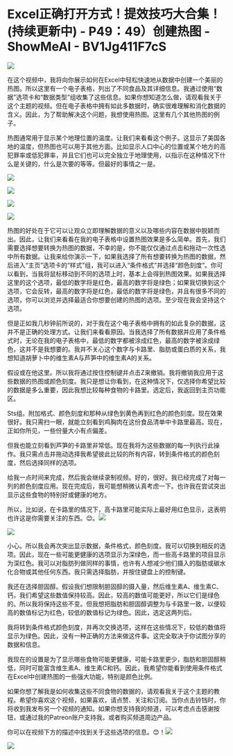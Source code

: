 # Excel正确打开方式！提效技巧大合集！(持续更新中) - P49：49）创建热图 - ShowMeAI - BV1Jg411F7cS

![](img/5762d0720cf51cda53a9d888ea062c01_0.png)

在这个视频中，我将向你展示如何在Excel中轻松快速地从数据中创建一个美丽的热图。所以这里有一个电子表格，列出了不同食品及其详细信息。我通过使用“数据”选项卡和“数据类型”组收集了这些信息。如果你想知道怎么做，请观看我关于这个主题的视频。但在电子表格中拥有如此多数据时，确实很难理解和消化数据的含义。因此，为了帮助解决这个问题，我想使用热图。这里有几个其他热图的例子。

热图通常用于显示某个地理位置的温度。让我们来看看这个例子。这显示了美国各地的温度，但热图也可以用于其他方面。比如显示人口中心的位置或某个地方的高犯罪率或低犯罪率，并且它们也可以完全独立于地理使用，以指示在这种情况下什么是关键的，什么是次要的等等。但最好的事情之一是。

![](img/5762d0720cf51cda53a9d888ea062c01_2.png)

![](img/5762d0720cf51cda53a9d888ea062c01_3.png)

![](img/5762d0720cf51cda53a9d888ea062c01_4.png)

![](img/5762d0720cf51cda53a9d888ea062c01_5.png)

热图的好处在于它可以让观众立即理解数据的意义以及哪些内容在数据中脱颖而出。因此，让我们来看看在我的电子表格中设置热图效果是多么简单。首先，我们需要选择想要转换为热图的数据，不幸的是，你不能仅仅通过点击和拖动一次性选中所有数据。让我来给你演示一下，如果我选择了所有想要转换为热图的数据，然后进入“主页”选项卡的“样式”组，我可以进入“条件格式”并选择“颜色刻度”。你可以看到，当我将鼠标移动到不同的选项上时，基本上会得到热图效果。如果我选择这里的这个选项，最低的数字将是红色，最高的数字将是绿色；如果我切换到这个选项，它会反转，最高的数字将是红色，最低的数字将是绿色，并且有很多不同的选项，你可以浏览并选择最适合你想要创建的热图的选项。至少现在我会坚持这个选项。

但是正如我几秒钟前所说的，对于我在这个电子表格中拥有的如此复杂的数据，这并不是正确的处理方式。让我们来看看原因。当我选择了所有数据并应用了条件格式时，无论在我的电子表格中，最低的数字都被涂成红色，最高的数字被涂成绿色，这并不是我想要的。我并不关心这个数字与卡路里、脂肪或蛋白质的关系，我想知道胡萝卜中的维生素A与芦笋中的维生素A的关系。

假设或在他这里。所以我将通过按住控制键并点击Z来撤销。我将撤销我应用于这些数据的热图或颜色刻度。我只是想让你看到，在这种情况下，仅选择你希望比较的数据是多么重要，因此我想比较每种食物的卡路里。选定后，我返回到主页功能区。

Sts组。附加格式、颜色刻度和那种从绿色到黄色再到红色的颜色刻度。现在效果很好。我只需扫一眼，就能立刻看到鸡胸肉在这份食品清单中卡路里最高。现在，正如你所见，一些份量大小有点偏差。

但我也能立刻看到芦笋的卡路里非常低。现在我将为这些数据的每一列执行此操作。我只需点击并拖动选择我希望彼此比较的所有内容，转到条件格式的颜色刻度，然后选择同样的选项。

给我一点时间来完成，然后我会继续录制视频。好的，很好。我已经完成了对每一列的颜色刻度应用。现在完成后，我可能想稍微认真考虑一下。也许我在尝试突出显示这些食物的特别好或健康的地方。

所以，比如说，在卡路里的情况下，高卡路里可能实际上最好用红色显示，这表明也许这是你需要关注的东西。😊。![](img/5762d0720cf51cda53a9d888ea062c01_7.png)

![](img/5762d0720cf51cda53a9d888ea062c01_8.png)

小心。所以我会再次突出显示数据，条件格式，颜色刻度。我可以切换到相反的选项。因此，现在一些可能更健康的选项显示为深绿色，而一些高卡路里的项目显示为深红色。我可以对脂肪列做同样的事情，也许有人想减少他们摄入的脂肪或碳水化合物或其他任何东西。我只需选择脂肪，并按住键盘上的控制键。

我还在选择胆固醇。假设我们想限制胆固醇的摄入量，然后维生素A、维生素C、钙，我们希望这些数值保持较高。因此，较高的数值可能更好，所以它们是绿色的。所以我将保持这些不变。但我想把脂肪和胆固醇调整为与卡路里一致，以便较高的数值标记为红色，较低的数值标记为绿色。因此，选定这两列后。

我将转到条件格式颜色刻度，并再次交换选项，这样在这些情况下，较低的数值将显示为绿色。因此，没有一种正确的方法来做这件事。这完全取决于你试图分享的数据和信息。

我现在的设置是为了显示哪些食物可能更健康，可能卡路里更少，脂肪和胆固醇稍低，同时可能富含维生素A、维生素C和钙。因此，我希望你能看到使用条件格式在Excel中创建热图的一些强大功能，特别是颜色比例。

如果你想了解我是如何收集这些不同食物的数据的，请观看我关于这个主题的教程。希望你喜欢这个视频，如果喜欢，请点赞、关注和订阅。当你点击铃铛时，你将收到我发布另一个视频的通知。如果你想支持我的频道，可以考虑点击感谢按钮，或通过我的Patreon账户支持我，或者购买频道周边产品。

你可以在视频下方的描述中找到关于这些选项的信息。😊！![](img/5762d0720cf51cda53a9d888ea062c01_10.png)

![](img/5762d0720cf51cda53a9d888ea062c01_11.png)
